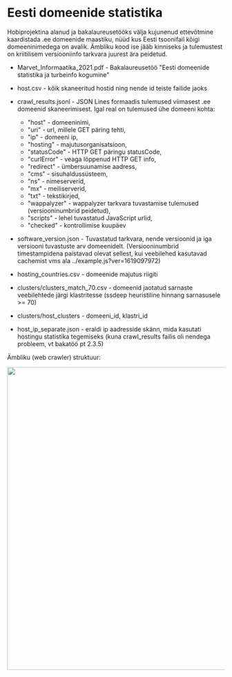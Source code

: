 # Eesti domeenide statistika
Hobiprojektina alanud ja bakalaureusetööks välja kujunenud ettevõtmine kaardistada .ee domeenide maastiku, nüüd kus Eesti tsoonifail kõigi domeeninimedega on avalik. Ämbliku kood ise jääb kinniseks ja tulemustest on kriitilisem versiooniinfo tarkvara juurest ära peidetud.

- Marvet_Informaatika_2021.pdf - Bakalaureusetöö "Eesti domeenide statistika ja turbeinfo kogumine"
- host.csv - kõik skaneeritud hostid ning nende id teiste failide jaoks
- crawl_results.jsonl - JSON Lines formaadis tulemused viimasest .ee domeenid skaneerimisest. Igal real on tulemused ühe domeeni kohta:
	- "host" - domeeninimi, 
	- "uri" - url, millele GET päring tehti, 
	- "ip" - domeeni ip, 
	- "hosting" - majutusorganisatsioon, 
	- "statusCode" - HTTP GET päringu statusCode, 
	- "curlError" - veaga lõppenud HTTP GET info, 
	- "redirect" - ümbersuunamise aadress, 
	- "cms" - sisuhaldussüsteem, 
	- "ns" - nimeserverid, 
	- "mx" - meiliserverid, 
	- "txt" - tekstikirjed, 
	- "wappalyzer" - wappalyzer tarkvara tuvastamise tulemused (versiooninumbrid peidetud), 
	- "scripts" - lehel tuvastatud JavaScript urlid, 
	- "checked" - kontrollimise kuupäev

- software_version.json - Tuvastatud tarkvara, nende versioonid ja iga versiooni tuvastuste arv domeenidelt. (Versiooninumbrid timestampidena paistavad olevat sellest, kui veebilehed kasutavad cachemist vms ala ../example.js?ver=1619097972)
- hosting_countries.csv - domeenide majutus riigiti
- clusters/clusters_match_70.csv - domeenid jaotatud sarnaste veebilehtede järgi klastritesse (ssdeep heuristiline hinnang sarnasusele >= 70)  
- clusters/host_clusters - domeeni_id, klastri_id
- host_ip_separate.json - eraldi ip aadresside skänn, mida kasutati hostingu statistika tegemiseks (kuna crawl_results failis oli nendega probleem, vt bakatöö pt 2.3.5)

Ämbliku (web crawler) struktuur:

<img src="https://user-images.githubusercontent.com/44495597/119189327-9731ba00-ba84-11eb-9cdc-b03b54aeeb25.png" width="700">
